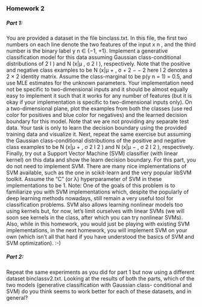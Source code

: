 ### Homework 2

##### Part 1: 
You are provided a dataset in the file binclass.txt. In this file, the first two numbers on each line
denote the two features of the input x n , and the third number is the binary label y n ∈ {−1, +1}.
Implement a generative classification model for this data assuming Gaussian class-conditional distributions of
2 I ) and N (x|μ , σ 2 I ), respectively. Note that
the positive and negative class examples to be N (x|μ + , σ +
2
− − 2
here I 2 denotes a 2 × 2 identity matrix. Assume the class-marginal to be p(y n = 1) = 0.5, and use MLE
estimates for the unknown parameters. Your implementation need not be specific to two-dimensional inputs and
it should be almost equally easy to implement it such that it works for any number of features (but it is okay if
your implementation is specific to two-dimensional inputs only).
On a two-dimensional plane, plot the examples from both the classes (use red color for positives and blue color
for negatives) and the learned decision boundary for this model. Note that we are not providing any separate
test data. Your task is only to learn the decision boundary using the provided training data and visualize it.
Next, repeat the same exercise but assuming the Gaussian class-conditional distributions of the positive and
negative class examples to be N (x|μ + , σ 2 I 2 ) and N (x|μ − , σ 2 I 2 ), respectively.
Finally, try out a Support Vector Machine (SVM) classifier (with linear kernel) on this data and show the learn
decision boundary. For this part, you do not need to implement SVM. There are many nice implementations
of SVM available, such as the one in scikit-learn and the very popular libSVM toolkit. Assume the “C” (or λ)
hyperparameter of SVM in these implementations to be 1.
Note: One of the goals of this problem is to familiarize you with SVM implementations which, despite the
popularly of deep learning methods nowadays, still remain a very useful tool for classification problems. SVM
also allows learning nonlinear models too using kernels but, for now, let’s limit ourselves with linear SVMs (we
will soon see kernels in the class, after which you can try nonlinear SVMs). Also, while in this homework, you
would just be playing with existing SVM implementations, in the next homework, you will implement SVM on
your own (which isn’t all that hard if you have understood the basics of SVM and SVM optimization). :-)

##### Part 2: 
Repeat the same experiments as you did for part 1 but now using a different dataset binclassv2.txt.
Looking at the results of both the parts, which of the two models (generative classification with Gaussian class-
conditional and SVM) do you think seems to work better for each of these datasets, and in general?
